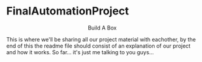 # FinalAutomationProject

<p align="center"> Build A Box </p>


This is where we'll be sharing all our project material with eachother, by the end of this the readme file should consist of an explanation of our project and how it works. So far... it's just me talking to you guys...
